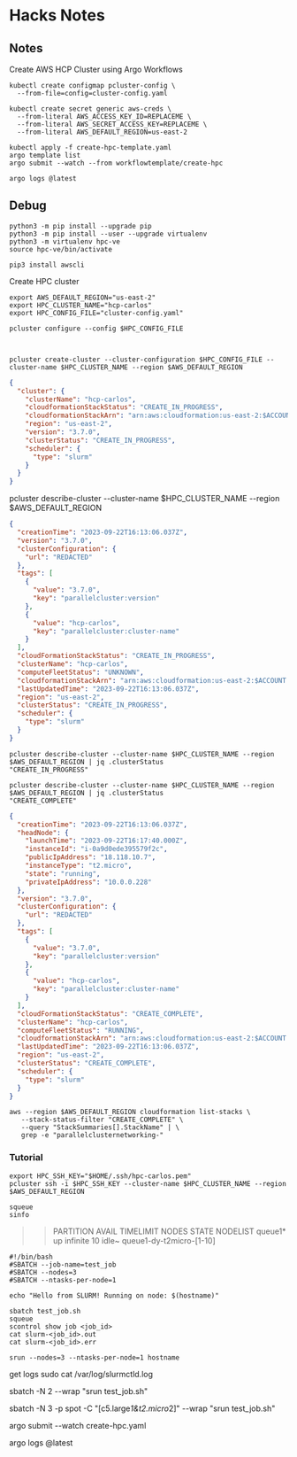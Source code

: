 # Hacks Notes

## Notes

Create AWS HCP Cluster using Argo Workflows

```shell
kubectl create configmap pcluster-config \
  --from-file=config=cluster-config.yaml

kubectl create secret generic aws-creds \
  --from-literal AWS_ACCESS_KEY_ID=REPLACEME \
  --from-literal AWS_SECRET_ACCESS_KEY=REPLACEME \
  --from-literal AWS_DEFAULT_REGION=us-east-2

kubectl apply -f create-hpc-template.yaml
argo template list
argo submit --watch --from workflowtemplate/create-hpc

argo logs @latest
```



## Debug

```shell
python3 -m pip install --upgrade pip
python3 -m pip install --user --upgrade virtualenv
python3 -m virtualenv hpc-ve
source hpc-ve/bin/activate
```

```shell
pip3 install awscli
```

Create HPC cluster
```shell
export AWS_DEFAULT_REGION="us-east-2"
export HPC_CLUSTER_NAME="hcp-carlos"
export HPC_CONFIG_FILE="cluster-config.yaml"

pcluster configure --config $HPC_CONFIG_FILE



pcluster create-cluster --cluster-configuration $HPC_CONFIG_FILE --cluster-name $HPC_CLUSTER_NAME --region $AWS_DEFAULT_REGION
```


```json
{
  "cluster": {
    "clusterName": "hcp-carlos",
    "cloudformationStackStatus": "CREATE_IN_PROGRESS",
    "cloudformationStackArn": "arn:aws:cloudformation:us-east-2:$ACCOUNT:stack/hcp-carlos/e9b93440-5962-11ee-b8b2-0af6f2ba9b3d",
    "region": "us-east-2",
    "version": "3.7.0",
    "clusterStatus": "CREATE_IN_PROGRESS",
    "scheduler": {
      "type": "slurm"
    }
  }
}
```
pcluster describe-cluster --cluster-name $HPC_CLUSTER_NAME --region $AWS_DEFAULT_REGION
```json
{
  "creationTime": "2023-09-22T16:13:06.037Z",
  "version": "3.7.0",
  "clusterConfiguration": {
    "url": "REDACTED"
  },
  "tags": [
    {
      "value": "3.7.0",
      "key": "parallelcluster:version"
    },
    {
      "value": "hcp-carlos",
      "key": "parallelcluster:cluster-name"
    }
  ],
  "cloudFormationStackStatus": "CREATE_IN_PROGRESS",
  "clusterName": "hcp-carlos",
  "computeFleetStatus": "UNKNOWN",
  "cloudformationStackArn": "arn:aws:cloudformation:us-east-2:$ACCOUNT:stack/hcp-carlos/e9b93440-5962-11ee-b8b2-0af6f2ba9b3d",
  "lastUpdatedTime": "2023-09-22T16:13:06.037Z",
  "region": "us-east-2",
  "clusterStatus": "CREATE_IN_PROGRESS",
  "scheduler": {
    "type": "slurm"
  }
}
```

```shell
pcluster describe-cluster --cluster-name $HPC_CLUSTER_NAME --region $AWS_DEFAULT_REGION | jq .clusterStatus
"CREATE_IN_PROGRESS"

pcluster describe-cluster --cluster-name $HPC_CLUSTER_NAME --region $AWS_DEFAULT_REGION | jq .clusterStatus
"CREATE_COMPLETE"
```

```json
{
  "creationTime": "2023-09-22T16:13:06.037Z",
  "headNode": {
    "launchTime": "2023-09-22T16:17:40.000Z",
    "instanceId": "i-0a9d0ede395579f2c",
    "publicIpAddress": "18.118.10.7",
    "instanceType": "t2.micro",
    "state": "running",
    "privateIpAddress": "10.0.0.228"
  },
  "version": "3.7.0",
  "clusterConfiguration": {
    "url": "REDACTED"
  },
  "tags": [
    {
      "value": "3.7.0",
      "key": "parallelcluster:version"
    },
    {
      "value": "hcp-carlos",
      "key": "parallelcluster:cluster-name"
    }
  ],
  "cloudFormationStackStatus": "CREATE_COMPLETE",
  "clusterName": "hcp-carlos",
  "computeFleetStatus": "RUNNING",
  "cloudformationStackArn": "arn:aws:cloudformation:us-east-2:$ACCOUNT:stack/hcp-carlos/e9b93440-5962-11ee-b8b2-0af6f2ba9b3d",
  "lastUpdatedTime": "2023-09-22T16:13:06.037Z",
  "region": "us-east-2",
  "clusterStatus": "CREATE_COMPLETE",
  "scheduler": {
    "type": "slurm"
  }
}
```


```shell
aws --region $AWS_DEFAULT_REGION cloudformation list-stacks \
   --stack-status-filter "CREATE_COMPLETE" \
   --query "StackSummaries[].StackName" | \
   grep -e "parallelclusternetworking-"
```


### Tutorial

```shell
export HPC_SSH_KEY="$HOME/.ssh/hpc-carlos.pem"
pcluster ssh -i $HPC_SSH_KEY --cluster-name $HPC_CLUSTER_NAME --region $AWS_DEFAULT_REGION
```


```shell
squeue
sinfo
```

>>PARTITION AVAIL  TIMELIMIT  NODES  STATE NODELIST
  queue1*      up   infinite     10  idle~ queue1-dy-t2micro-[1-10]

```shell
#!/bin/bash
#SBATCH --job-name=test_job
#SBATCH --nodes=3
#SBATCH --ntasks-per-node=1

echo "Hello from SLURM! Running on node: $(hostname)"

```

```shell
sbatch test_job.sh
squeue
scontrol show job <job_id>
cat slurm-<job_id>.out
cat slurm-<job_id>.err
```

```shell
srun --nodes=3 --ntasks-per-node=1 hostname
```

get logs
sudo cat /var/log/slurmctld.log

sbatch -N 2 --wrap "srun test_job.sh"

sbatch -N 3 -p spot -C "[c5.large*1&t2.micro*2]" --wrap "srun test_job.sh"

argo submit --watch create-hpc.yaml

argo logs @latest

